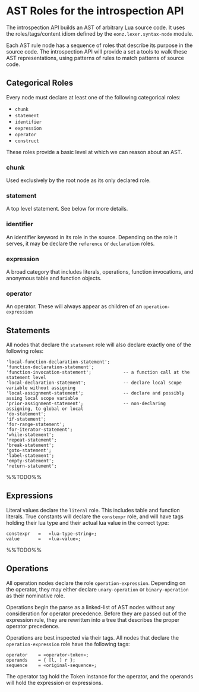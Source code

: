 # AST Roles for the introspection API

The introspection API builds an AST of arbitrary Lua source code. It uses
the roles/tags/content idiom defined by the `eonz.lexer.syntax-node` module.

Each AST rule node has a sequence of roles that describe its purpose in
the source code. The introspection API will provide a set a tools to walk
these AST representations, using patterns of rules to match patterns of
source code.

## Categorical Roles

Every node must declare at least one of the following categorical roles:

* `chunk`
* `statement`
* `identifier`
* `expression`
* `operator`
* `construct`

These roles provide a basic level at which we can reason about an AST.

### chunk

Used exclusively by the root node as its only declared role.

### statement

A top level statement. See below for more details.

### identifier

An identifier keyword in its role in the source. Depending on the role it
serves, it may be declare the `reference` or `declaration` roles.

### expression

A broad category that includes literals, operations, function invocations, and
anonymous table and function objects.

### operator

An operator. These will always appear as children of an `operation-expression`

## Statements

All nodes that declare the `statement` role will also declare exactly one of
the following roles:

	'local-function-declaration-statement';
	'function-declaration-statement';
	'function-invocation-statement'; 			-- a function call at the statement level
	'local-declaration-statement';				-- declare local scope variable without assigning
	'local-assignment-statement';				-- declare and possibly assing local scope variable
	'prior-assignment-statement'; 				-- non-declaring assigning, to global or local
	'do-statement';
	'if-statement';
	'for-range-statement';
	'for-iterator-statement';
	'while-statement';
	'repeat-statement';
	'break-statement';
	'goto-statement';
	'label-statement';
	'empty-statement';
	'return-statement';

%%TODO%%

## Expressions

Literal values declare the `literal` role. This includes table and function
literals. True constants will declare the `constexpr` role, and will have tags
holding their lua type and their actual lua value in the correct type:

	constexpr	= 	«lua-type-string»;
	value		= 	«lua-value»;

%%TODO%%

## Operations

All operation nodes declare the role `operation-expression`. Depending on the
operator, they may either declare `unary-operation` or `binary-operation` as
their nominative role.

Operations begin the parse as a linked-list of AST nodes without any
consideration for operator precedence. Before they are passed out of the
expression rule, they are rewritten into a tree that describes the proper
operator precedence.

Operations are best inspected via their tags. All nodes that declare the
`operation-expression` role have the following tags:

	operator 	= «operator-token»;
	operands	= { [l, ] r };
 	sequence 	= «original-sequence»;

The operator tag hold the Token instance for the operator, and the operands
will hold the expression or expressions.
